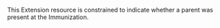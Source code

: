 This Extension resource is constrained to indicate whether a parent was present at the Immunization.